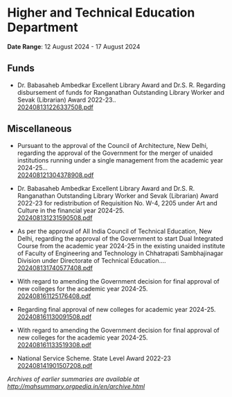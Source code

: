 # Higher and Technical Education Department

**Date Range**: 12 August 2024 - 17 August 2024


## Funds
- Dr. Babasaheb Ambedkar Excellent Library Award and Dr.S. R. Regarding disbursement of funds for Ranganathan Outstanding Library Worker and Sevak (Librarian) Award 2022-23..\
  [202408131226337508.pdf](https://gr.maharashtra.gov.in/Site/Upload/Government%20Resolutions/English/202408131226337508.pdf)

## Miscellaneous
- Pursuant to the approval of the Council of Architecture, New Delhi, regarding the approval of the Government for the merger of unaided institutions running under a single management from the academic year 2024-25...\
  [202408121304378908.pdf](https://gr.maharashtra.gov.in/Site/Upload/Government%20Resolutions/English/202408121304378908.pdf)

- Dr. Babasaheb Ambedkar Excellent Library Award and Dr.S. R. Ranganathan Outstanding Library Worker and Sevak (Librarian) Award 2022-23 for redistribution of Requisition No. W-4, 2205 under Art and Culture in the financial year 2024-25.\
  [202408131231590508.pdf](https://gr.maharashtra.gov.in/Site/Upload/Government%20Resolutions/English/202408131231590508.pdf)

- As per the approval of All India Council of Technical Education, New Delhi, regarding the approval of the Government to start Dual Integrated Course from the academic year 2024-25 in the existing unaided institute of Faculty of Engineering and Technology in Chhatrapati Sambhajinagar Division under Directorate of Technical Education....\
  [202408131740577408.pdf](https://gr.maharashtra.gov.in/Site/Upload/Government%20Resolutions/English/202408131740577408.pdf)

- With regard to amending the Government decision for final approval of new colleges for the academic year 2024-25.\
  [202408161125176408.pdf](https://gr.maharashtra.gov.in/Site/Upload/Government%20Resolutions/English/202408161125176408.pdf)

- Regarding final approval of new colleges for academic year 2024-25.\
  [202408161130091508.pdf](https://gr.maharashtra.gov.in/Site/Upload/Government%20Resolutions/English/202408161130091508.pdf)

- With regard to amending the Government decision for final approval of new colleges for the academic year 2024-25.\
  [202408161133519308.pdf](https://gr.maharashtra.gov.in/Site/Upload/Government%20Resolutions/English/202408161133519308.pdf)

- National Service Scheme. State Level Award 2022-23\
  [202408141901507208.pdf](https://gr.maharashtra.gov.in/Site/Upload/Government%20Resolutions/English/202408141901507208.pdf)


*Archives of earlier summaries are available at http://mahsummary.orgpedia.in/en/archive.html*